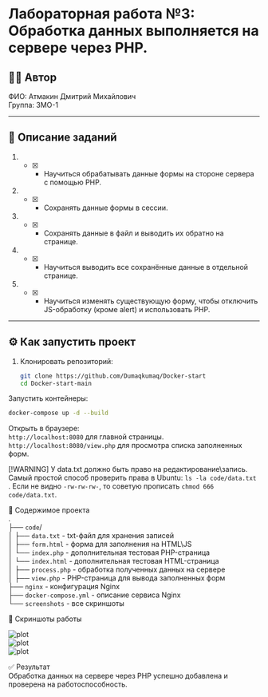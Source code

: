 # Лабораторная работа №3: Обработка данных выполняется на сервере через PHP.  

## 👩‍💻 Автор
ФИО: Атмакин Дмитрий Михайлович     
Группа: 3МО-1

---

## 📌 Описание заданий  

1. - [x] - Научиться обрабатывать данные формы на стороне сервера с помощью PHP. 
2. - [x]  - Сохранять данные формы в сессии.  
3. - [x] - Сохранять данные в файл и выводить их обратно на странице.   
4. - [x] - Научиться выводить все сохранённые данные в отдельной странице.   
5. - [x] - Научиться изменять существующую форму, чтобы отключить JS-обработку (кроме alert) и использовать PHP. 

---

## ⚙️ Как запустить проект

1. Клонировать репозиторий:
   ```bash
   git clone https://github.com/Dumaqkumaq/Docker-start
   cd Docker-start-main
Запустить контейнеры:
```bash
docker-compose up -d --build
```
Открыть в браузере:  
```http://localhost:8080``` для главной страницы.
```http://localhost:8080/view.php``` для просмотра списка заполненных форм. 

[!WARNING]
У data.txt должно быть право на редактирование\запись. Самый простой способ проверить права в Ubuntu: ```ls -la code/data.txt ```. Если не видно ```-rw-rw-rw-```, то советую прописать ```chmod 666 code/data.txt```.  

📂 Содержимое проекта   
.  
├── ```code```/   
│   ├── ```data.txt``` - txt-файл для хранения записей   
│   ├── ```form.html``` - форма для заполнения на HTML\JS   
│   └── ```index.php``` - дополнительная тестовая PHP-страница   
│   └── ```index.html``` - дополнительная тестовая HTML-страница   
│   ├── ```process.php``` - обработка полученных данных на сервере   
│   ├── ```view.php``` - PHP-страница для вывода заполненных форм   
├── ```nginx```  -  конфигурация Nginx    
├── ```docker-compose.yml``` - описание сервиса Nginx    
└── ```screenshots``` - все скриншоты  



📸 Скриншоты работы  

![plot](./screenshots/1.jpg)    
![plot](./screenshots/2.jpg)  
![plot](./screenshots/3.jpg)  

✅ Результат    
Обработка данных на сервере через PHP успешно добавлена и проверена на работоспособность.